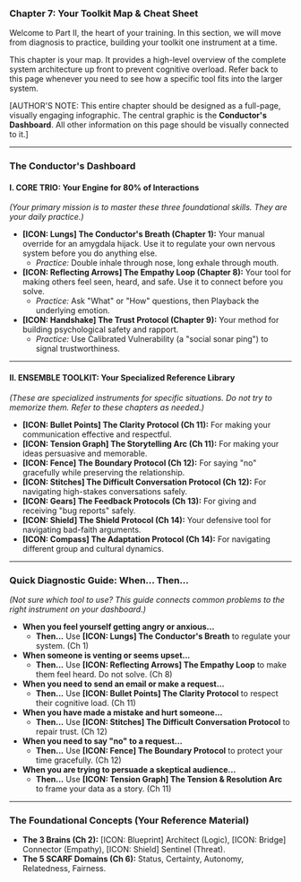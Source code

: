 ### **Chapter 7: Your Toolkit Map & Cheat Sheet**

Welcome to Part II, the heart of your training. In this section, we will move from diagnosis to practice, building your toolkit one instrument at a time.

This chapter is your map. It provides a high-level overview of the complete system architecture up front to prevent cognitive overload. Refer back to this page whenever you need to see how a specific tool fits into the larger system.

[AUTHOR'S NOTE: This entire chapter should be designed as a full-page, visually engaging infographic. The central graphic is the **Conductor's Dashboard**. All other information on this page should be visually connected to it.]

---

### **The Conductor's Dashboard**

#### **I. CORE TRIO: Your Engine for 80% of Interactions**
*(Your primary mission is to master these three foundational skills. They are your daily practice.)*

*   **[ICON: Lungs] The Conductor's Breath (Chapter 1):** Your manual override for an amygdala hijack. Use it to regulate your own nervous system before you do anything else.
    *   *Practice:* Double inhale through nose, long exhale through mouth.
*   **[ICON: Reflecting Arrows] The Empathy Loop (Chapter 8):** Your tool for making others feel seen, heard, and safe. Use it to connect before you solve.
    *   *Practice:* Ask "What" or "How" questions, then Playback the underlying emotion.
*   **[ICON: Handshake] The Trust Protocol (Chapter 9):** Your method for building psychological safety and rapport.
    *   *Practice:* Use Calibrated Vulnerability (a "social sonar ping") to signal trustworthiness.

---

#### **II. ENSEMBLE TOOLKIT: Your Specialized Reference Library**
*(These are specialized instruments for specific situations. Do not try to memorize them. Refer to these chapters as needed.)*

*   **[ICON: Bullet Points] The Clarity Protocol (Ch 11):** For making your communication effective and respectful.
*   **[ICON: Tension Graph] The Storytelling Arc (Ch 11):** For making your ideas persuasive and memorable.
*   **[ICON: Fence] The Boundary Protocol (Ch 12):** For saying "no" gracefully while preserving the relationship.
*   **[ICON: Stitches] The Difficult Conversation Protocol (Ch 12):** For navigating high-stakes conversations safely.
*   **[ICON: Gears] The Feedback Protocols (Ch 13):** For giving and receiving "bug reports" safely.
*   **[ICON: Shield] The Shield Protocol (Ch 14):** Your defensive tool for navigating bad-faith arguments.
*   **[ICON: Compass] The Adaptation Protocol (Ch 14):** For navigating different group and cultural dynamics.

---

### **Quick Diagnostic Guide: When... Then...**
*(Not sure which tool to use? This guide connects common problems to the right instrument on your dashboard.)*

*   **When you feel yourself getting angry or anxious...**
    *   **Then...** Use **[ICON: Lungs] The Conductor's Breath** to regulate your system. (Ch 1)
*   **When someone is venting or seems upset...**
    *   **Then...** Use **[ICON: Reflecting Arrows] The Empathy Loop** to make them feel heard. Do not solve. (Ch 8)
*   **When you need to send an email or make a request...**
    *   **Then...** Use **[ICON: Bullet Points] The Clarity Protocol** to respect their cognitive load. (Ch 11)
*   **When you have made a mistake and hurt someone...**
    *   **Then...** Use **[ICON: Stitches] The Difficult Conversation Protocol** to repair trust. (Ch 12)
*   **When you need to say "no" to a request...**
    *   **Then...** Use **[ICON: Fence] The Boundary Protocol** to protect your time gracefully. (Ch 12)
*   **When you are trying to persuade a skeptical audience...**
    *   **Then...** Use **[ICON: Tension Graph] The Tension & Resolution Arc** to frame your data as a story. (Ch 11)

---
### **The Foundational Concepts (Your Reference Material)**

*   **The 3 Brains (Ch 2):** [ICON: Blueprint] Architect (Logic), [ICON: Bridge] Connector (Empathy), [ICON: Shield] Sentinel (Threat).
*   **The 5 SCARF Domains (Ch 6):** Status, Certainty, Autonomy, Relatedness, Fairness.
